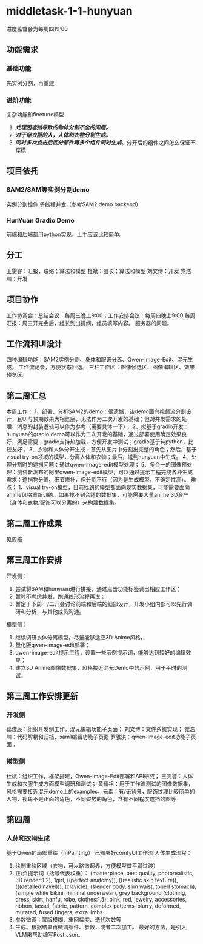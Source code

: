 # middletask-1-1-hunyuan
 进度监督会为每周四19:00
## 功能需求
### 基础功能
先实例分割，再重建
### 进阶功能
复杂功能和finetune模型
1. ***处理因遮挡导致的物体分割不全的问题。***
2. ***对于穿衣服的人，人体和衣物分别生成。***
3. ***同时多次点击后区分部件再多个组件同时生成***。分开后的组件之间怎么保证不穿模
## 项目依托
### SAM2/SAM等实例分割demo
实例分割控件
多线程并发（参考SAM2 demo backend）
### HunYuan Gradio Demo
前端和后端都用python实现，上手应该比较简单。
## 分工
王雯睿：汇报，联络；算法和模型
杜斌：组长；算法和模型
刘文博：开发
党浩川：开发
## 项目协作
工作协调会：总结会议：每周三晚上9:00；工作安排会议：每周四晚上9:00
每周汇报：周三开完会后，组长列出提纲，组员填写内容。
服务器的问题。
## 工作流和UI设计
四种编辑功能：SAM2实例分割、身体和服饰分离、Qwen-Image-Edit、混元生成。
工作流记录，方便状态回退。
三栏工作区：图像候选区、图像编辑区、效果预览区。
## 第二周汇总
本周工作：
1、部署、分析SAM2的demo：很遗憾，该demo面向视频流分割设计，且UI与预期效果大相径庭，无法作为二次开发的基础；但对并发需求的处理、消息的封装逻辑可以作为参考（需要具体一下）；
2、拟基于gradio开发：hunyuan的gradio demo可以作为二次开发的基础，通过部署使用确定效果良好，满足需要；gradio支持热加载，方便开发中测试；gradio基于纯python，比较友好；
3、衣物和人体分开生成：首先从图片中分割出完整的角色；然后，基于visual try-on领域的模型，分离人体和衣物；最后，送到hunyuan中生成。
4、处理分割时的遮挡问题：通过qwen-image-edit模型处理；
5、多合一的图像预处理：测试新发布的阿里qwen-image-edit模型，可以通过提示工程完成各种生成需求：遮挡物分离、细节修补，但分割不行（因为是生成模型，不确定性高）。
难点：
1、visual try-on模型，目前找到的模型都面向现实数据集，可能需要面向anime风格重新训练。如果找不到合适的数据集，可能需要大量anime 3D资产（身体和衣物/配饰可以分离的）来构建数据集。
## 第二周工作成果
见周报
## 第三周工作安排
开发侧：
1. 尝试将SAM和hunyuan进行拼接，通过点击功能标签调出相应工作区；
2. 暂时不考虑并发，跑通线形流程再说；
3. 暂定于下周一/二开会讨论前端和后端的细部设计，开发小组内部可以先行调研和分析，与其他成员沟通。

模型侧：
1. 继续调研衣体分离模型，尽量能够适应3D Anime风格。
2. 量化版qwen-image-edit部署；
3. qwen-image-edit提示工程，设置一些示例提示词，能够达到较好的编辑效果；
4. 建立3D Anime图像数据集，风格接近混元Demo中的示例，用于平时的测试。
## 第三周工作安排更新
### 开发侧
葛俊辰：组织开发侧工作，混元编辑功能子页面；
刘文博：文件系统实现；
党浩川：代码解耦和归档、sam1编辑功能子页面
罗雅淇：qwen-image-edit功能子页面；

### 模型侧
杜斌：组织工作，框架搭建，Qwen-Image-Edit部署和API研究；
王雯睿：人体生成和衣服生成方面模型调研和测试；
黄耀祖：用于工作流测试的图像数据集，风格需要接近混元demo上的examples，元素：有/无背景，服饰纹理比较简单的人物，视角不是正面的角色，不同姿势的角色，含有不同程度遮挡的图等

## 第四周
### 人体和衣物生成
基于Qwen的局部重绘（InPainting）
已部署好comfyUI工作流
人体生成流程：
1. 绘制重绘区域（衣物，可以略微超界，方便模型做平滑过渡）
2. 正/负提示词（括号代表权重）：
   (masterpiece, best quality, photorealistic, 3D render:1.2), 1girl, ((perfect anatomy)), ((realistic skin texture)), (((detailed navel))), (clavicle), (slender body, slim waist, toned stomach), (simple white bikini, minimal underwear), grey background
   (clothing, dress, skirt, hanfu, robe, clothes:1.5), pink, red, jewelry, accessories, ribbon, tassel, fabric, pattern, complex patterns, blurry, deformed, mutated, fused fingers, extra limbs
3. 参数微调：蒙版模糊、重回幅度、迭代次数等
4. 生成。根据结果再微调条件、参数，或者二次加工。
最好的方法，是引入VLM来帮助编写Post Json。